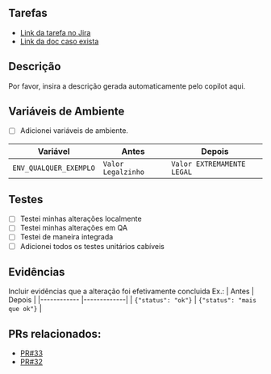 ## Tarefas

- [Link da tarefa no Jira](https://picpay.atlassian.net/browse/CHAT-1115)
- [Link da doc caso exista](https://www.youtube.com/watch?v=dQw4w9WgXcQ)

## Descrição

Por favor, insira a descrição gerada automaticamente pelo copilot aqui.

## Variáveis de Ambiente

- [ ] Adicionei variáveis de ambiente.

| Variável               | Antes              | Depois                     |
| ---------------------- | ------------------ | -------------------------- |
| `ENV_QUALQUER_EXEMPLO` | `Valor Legalzinho` | `Valor EXTREMAMENTE LEGAL` |

## Testes

- [ ] Testei minhas alterações localmente
- [ ] Testei minhas alterações em QA
- [ ] Testei de maneira integrada
- [ ] Adicionei todos os testes unitários cabíveis

## Evidências

Incluir evidências que a alteração foi efetivamente concluida
Ex.:
| Antes | Depois |
|------------ |-------------|
| `{"status": "ok"}` | `{"status": "mais que ok"}` |

## PRs relacionados:

- [PR#33](https://github.com/PicPay/ms-chatpicpay-messages-send-processor/pull/33)
- [PR#32](https://github.com/PicPay/ms-chatpicpay-messages-send-processor/pull/32)